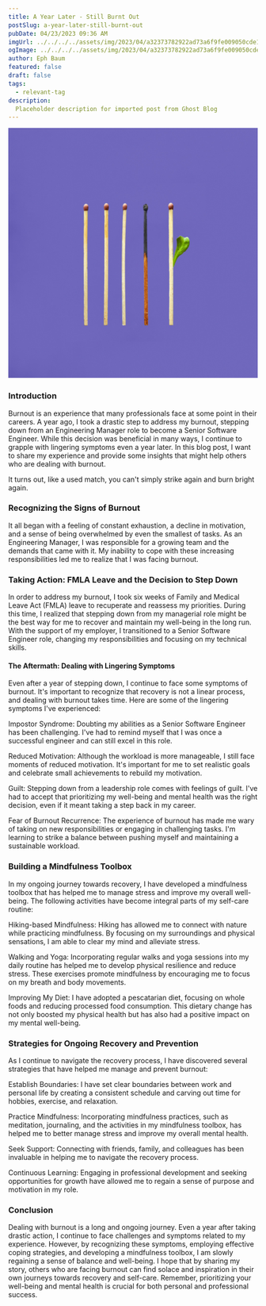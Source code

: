 ```yaml
---
title: A Year Later - Still Burnt Out
postSlug: a-year-later-still-burnt-out
pubDate: 04/23/2023 09:36 AM
imgUrl: ../../../../assets/img/2023/04/a32373782922ad73a6f9fe009050cde14e7d117a.jpeg
ogImage: ../../../../assets/img/2023/04/a32373782922ad73a6f9fe009050cde14e7d117a.jpeg
author: Eph Baum
featured: false
draft: false
tags:
  - relevant-tag
description:
  Placeholder description for imported post from Ghost Blog
---
```


![Featured Image](../../../../assets/img/2023/04/a32373782922ad73a6f9fe009050cde14e7d117a.jpeg)

### Introduction

Burnout is an experience that many professionals face at some point in their careers. A year ago, I took a drastic step to address my burnout, stepping down from an Engineering Manager role to become a Senior Software Engineer. While this decision was beneficial in many ways, I continue to grapple with lingering symptoms even a year later. In this blog post, I want to share my experience and provide some insights that might help others who are dealing with burnout.

It turns out, like a used match, you can't simply strike again and burn bright again.

### Recognizing the Signs of Burnout

It all began with a feeling of constant exhaustion, a decline in motivation, and a sense of being overwhelmed by even the smallest of tasks. As an Engineering Manager, I was responsible for a growing team and the demands that came with it. My inability to cope with these increasing responsibilities led me to realize that I was facing burnout.

### Taking Action: FMLA Leave and the Decision to Step Down

In order to address my burnout, I took six weeks of Family and Medical Leave Act (FMLA) leave to recuperate and reassess my priorities. During this time, I realized that stepping down from my managerial role might be the best way for me to recover and maintain my well-being in the long run. With the support of my employer, I transitioned to a Senior Software Engineer role, changing my responsibilities and focusing on my technical skills.

#### The Aftermath: Dealing with Lingering Symptoms

Even after a year of stepping down, I continue to face some symptoms of burnout. It's important to recognize that recovery is not a linear process, and dealing with burnout takes time. Here are some of the lingering symptoms I've experienced:

Impostor Syndrome: Doubting my abilities as a Senior Software Engineer has been challenging. I've had to remind myself that I was once a successful engineer and can still excel in this role.

Reduced Motivation: Although the workload is more manageable, I still face moments of reduced motivation. It's important for me to set realistic goals and celebrate small achievements to rebuild my motivation.

Guilt: Stepping down from a leadership role comes with feelings of guilt. I've had to accept that prioritizing my well-being and mental health was the right decision, even if it meant taking a step back in my career.

Fear of Burnout Recurrence: The experience of burnout has made me wary of taking on new responsibilities or engaging in challenging tasks. I'm learning to strike a balance between pushing myself and maintaining a sustainable workload.

### Building a Mindfulness Toolbox

In my ongoing journey towards recovery, I have developed a mindfulness toolbox that has helped me to manage stress and improve my overall well-being. The following activities have become integral parts of my self-care routine:

Hiking-based Mindfulness: Hiking has allowed me to connect with nature while practicing mindfulness. By focusing on my surroundings and physical sensations, I am able to clear my mind and alleviate stress.

Walking and Yoga: Incorporating regular walks and yoga sessions into my daily routine has helped me to develop physical resilience and reduce stress. These exercises promote mindfulness by encouraging me to focus on my breath and body movements.

Improving My Diet: I have adopted a pescatarian diet, focusing on whole foods and reducing processed food consumption. This dietary change has not only boosted my physical health but has also had a positive impact on my mental well-being.

### Strategies for Ongoing Recovery and Prevention

As I continue to navigate the recovery process, I have discovered several strategies that have helped me manage and prevent burnout:

Establish Boundaries: I have set clear boundaries between work and personal life by creating a consistent schedule and carving out time for hobbies, exercise, and relaxation.

Practice Mindfulness: Incorporating mindfulness practices, such as meditation, journaling, and the activities in my mindfulness toolbox, has helped me to better manage stress and improve my overall mental health.

Seek Support: Connecting with friends, family, and colleagues has been invaluable in helping me to navigate the recovery process.

Continuous Learning: Engaging in professional development and seeking opportunities for growth have allowed me to regain a sense of purpose and motivation in my role.

### Conclusion

Dealing with burnout is a long and ongoing journey. Even a year after taking drastic action, I continue to face challenges and symptoms related to my experience. However, by recognizing these symptoms, employing effective coping strategies, and developing a mindfulness toolbox, I am slowly regaining a sense of balance and well-being. I hope that by sharing my story, others who are facing burnout can find solace and inspiration in their own journeys towards recovery and self-care. Remember, prioritizing your well-being and mental health is crucial for both personal and professional success.
